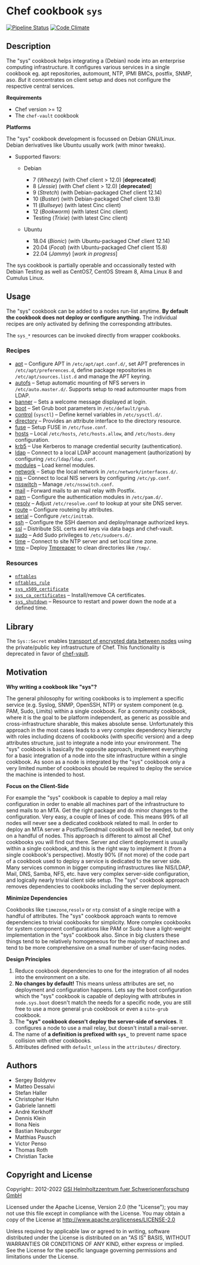 # Chef cookbook `sys`

[![Pipeline Status](https://git.gsi.de/chef/cookbooks/sys/badges/master/pipeline.svg?ignore_skipped=true)](https://git.gsi.de/chef/cookbooks/sys/-/pipelines)
[![Code Climate](https://codeclimate.com/github/GSI-HPC/sys-chef-cookbook/badges/gpa.svg)](https://codeclimate.com/github/GSI-HPC/sys-chef-cookbook)

## Description

The "sys" cookbook helps integrating a (Debian) node into an enterprise computing infrastructure.
It configures various services in a single cookbook eg. apt repositories,
automount, NTP, IPMI BMCs, postfix, SNMP, aso.
*But* it concentrates on client setup and does not configure the respective central services.

**Requirements**

* Chef version >= 12
* The `chef-vault` cookbook

**Platforms**

The "sys" cookbook development is focussed on Debian GNU/Linux.
Debian derivatives like Ubuntu usually work (with minor tweaks).

* Supported flavors:
  - Debian
    - 7 (_Wheezy_) (with Chef client > 12.0) [**deprecated**]
    - 8 (_Jessie_) (with Chef client > 12.0) [**deprecated**]
    - 9 (_Stretch_) (with Debian-packaged Chef client 12.14)
    - 10 (_Buster_) (with Debian-packaged Chef client 13.8)
    - 11 (_Bullseye_) (with latest Cinc client)
    - 12 (_Bookworm_) (with latest Cinc client)
    - Testing (_Trixie_) (with latest Cinc client)

  - Ubuntu
    - 18.04 (_Bionic_) (with Ubuntu-packaged Chef client 12.14)
    - 20.04 (_Focal_) (with Ubuntu-packaged Chef client 15.8)
    - 22.04 (_Jammy_) [*work in progress*]

The sys cookbook is partially operable and occassionally tested with
Debian Testing as well as
CentOS7, CentOS Stream 8, Alma Linux 8 and Cumulus Linux.

## Usage

The "sys" cookbook can be added to a nodes run-list anytime.
**By default the cookbook does not deploy or configure anything.**
The individual recipes are only activated by defining the corresponding
attributes.

The `sys_*` resources can be invoked directly
from wrapper cookbooks.

### Recipes

* [apt](documents/apt.md) – Configure APT in `/etc/apt/apt.conf.d/`,
  set APT preferences in `/etc/apt/preferences.d`,
  define package repositories in `/etc/apt/sources.list.d` and
  manage the APT keyring.
* [autofs](documents/autofs.md) – Setup automatic mounting of NFS servers in
  `/etc/auto.master.d/`. Supports setup to read automounter maps from LDAP.
* [banner](documents/banner.md) – Sets a welcome message displayed at login.
* [boot](documents/boot.md) – Set Grub boot parameters in `/etc/default/grub`.
* [control](documents/sysctl.md) (`sysctl`) – Define kernel variables in `/etc/sysctl.d/`.
* [directory](documents/directory.md) – Provides an attribute interface to the directory resource.
* [fuse](documents/fuse.md) – Setup FUSE in `/etc/fuse.conf`.
* [hosts](documents/hosts.md) – Local `/etc/hosts`, `/etc/hosts.allow`, and `/etc/hosts.deny` configuration.
* [krb5](documents/krb5.md) – Use Kerberos to manage credential security (authentication).
* [ldap](documents/ldap.md) – Connect to a local LDAP account management (authorization) by configuring `/etc/ldap/ldap.conf`.
* [modules](documents/modules.md) – Load kernel modules.
* [network](documents/interfaces.md) – Setup the local network in `/etc/network/interfaces.d/`.
* [nis](documents/nis.md) – Connect to local NIS servers by configuring `/etc/yp.conf`.
* [nsswitch](documents/nsswitch.md) – Manage `/etc/nsswitch.conf`.
* [mail](documents/mail.md) – Forward mails to an mail relay with Postfix.
* [pam](documents/pam.md) – Configure the authentication modules in `/etc/pam.d/`.
* [resolv](documents/resolv.md) – Adjust `/etc/resolve.conf` to lookup at your site DNS server.
* [route](documents/route.md) – Configure routeing by attributes.
* [serial](documents/serial.md) – Configure `/etc/inittab`.
* [ssh](documents/ssh.md) – Configure the SSH daemon and deploy/manage authorized keys.
* [ssl](documents/ssl.md) – Distribute SSL certs and keys via data bags and chef-vault.
* [sudo](documents/sudo.md) – Add Sudo privileges to `/etc/sudoers.d/`.
* [time](documents/time.md) – Connect to site NTP server and set local time zone.
* [tmp](documents/tmp.md) – Deploy [Tmpreaper][reaper] to clean directories like `/tmp/`.

### Resources
* [`nftables`](documents/resources/nftables.md)
* [`nftables_rule`](documents/resources/nftables_rule.md)
* [`sys_x509_certificate`](documents/resources/sys_x509_certificate.md)
* [`sys_ca_certificates`](documents/ca_certificates.md) – Install/remove CA certificates.
* [`sys_shutdown`](documents/shutdown.md) – Resource to restart and power down the node at a defined time.

[reaper]: http://packages.debian.org/search?keywords=tmpreaper

## Library

The `Sys::Secret` enables [transport of encrypted data between nodes](documents/secret.md)
using the private/public key infrastructure of Chef.
This functionality is deprecated
in favor of [chef-vault](https://docs.chef.io/workstation/chef_vault).

## Motivation

**Why writing a cookbook like "sys"?**

The general philosophy for writing cookbooks is to implement a specific service (e.g. Syslog, SNMP, OpenSSH, NTP) or system component (e.g. PAM, Sudo, Limits) within a single cookbook. For a community cookbook, where it is the goal to be platform independent, as generic as possible and cross-infrastructure sharable, this makes absolute sense. Unfortunately this approach in the most cases leads to a very complex dependency hierarchy with roles including dozens of cookbooks (with specific version) and a deep attributes structure, just to integrate a node into your environment. The "sys" cookbook is basically the opposite approach, implement everything for a basic integration of a node into the site infrastructure within a single cookbook. As soon as a node is integrated by the "sys" cookbook only a very limited number of cookbooks should be required to deploy the service the machine is intended to host.

**Focus on the Client-Side**

For example the "sys" cookbook is capable to deploy a mail relay configuration in order to enable all machines part of the infrastructure to send mails to an MTA. Get the right package and do minor changes to the configuration. Very easy, a couple of lines of code. This means 99% of all nodes will never see a dedicated cookbook related to mail. In order to deploy an MTA server a Postfix/Sendmail cookbook will be needed, but only on a handful of nodes. This approach is different to almost all Chef cookbooks you will find out there. Server and client deployment is usually within a single cookbook, and this is the right way to implement it (from a single cookbook's perspective). Mostly 90% (if not more) of the code part of a cookbook used to deploy a service is dedicated to the server side. Many services common in bigger computing infrastructures like NIS/LDAP, Mail, DNS, Samba, NFS, etc. have very complex server-side configuration, and logically nearly trivial client side setup. The "sys" cookbook approach removes dependencies to cookbooks including the server deployment.

**Minimize Dependencies**

Cookbooks like `timezone`,`resolv` or `ntp` consist of a single recipe with a handful of attributes. The "sys" cookbook approach wants to remove dependencies to trivial cookbooks for simplicity. More complex cookbooks for system component configurations like PAM or Sudo have a light-weight implementation in the "sys" cookbook also. Since in big clusters these things tend to be relatively homogeneous for the majority of machines and tend to be more comprehensive on a small number of user-facing nodes.

**Design Principles**

1. Reduce cookbook dependencies to one for the integration of all nodes into the environment on a site.
2. **No changes by default!** This means unless attributes are set, no deployment and configuration happens. Lets say the boot configuration which the "sys" cookbook is capable of deploying with attributes in `node.sys.boot` doesn't match the needs for a specific node, you are still free to use a more general `grub` cookbook or even a `site-grub` cookbook.
3. The **"sys" cookbook doesn't deploy the server-side of services**. It configures a node to use a mail relay, but doesn't install a mail-server.
4. The name of **a definition is prefixed with `sys_`** to prevent name space collision with other cookbooks.
5. Attributes defined with `default_unless` in the `attributes/` directory.

## Authors

* Sergey Boldyrev
* Matteo Dessalvi
* Stefan Haller
* Christopher Huhn
* Gabriele Iannetti
* André Kerkhoff
* Dennis Klein
* Ilona Neis
* Bastian Neuburger
* Matthias Pausch
* Victor Penso
* Thomas Roth
* Christian Tacke

## Copyright and License

Copyright:: 2012-2022 [GSI Helmholtzzentrum fuer Schwerionenforschung GmbH](https://gsi.de)

Licensed under the Apache License, Version 2.0 (the "License");
you may not use this file except in compliance with the License.
You may obtain a copy of the License at
http://www.apache.org/licenses/LICENSE-2.0

Unless required by applicable law or agreed to in writing, software
distributed under the License is distributed on an "AS IS" BASIS,
WITHOUT WARRANTIES OR CONDITIONS OF ANY KIND, either express or implied.
See the License for the specific language governing permissions and
limitations under the License.
